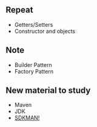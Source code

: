 ## Repeat
* Getters/Setters
* Constructor and objects


## Note
* Builder Pattern
* Factory Pattern


## New material to study
* Maven
* JDK 
* [SDKMAN!](https://sdkman.io)